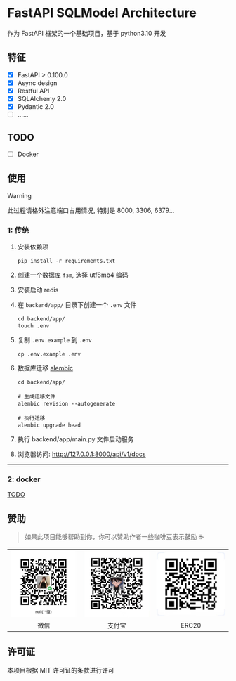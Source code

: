 # FastAPI SQLModel Architecture

作为 FastAPI 框架的一个基础项目，基于 python3.10 开发

## 特征

- [x] FastAPI > 0.100.0
- [x] Async design
- [x] Restful API
- [x] SQLAlchemy 2.0
- [x] Pydantic 2.0
- [ ] ......

## TODO

- [ ] Docker

## 使用

> [!WARNING]
> 此过程请格外注意端口占用情况, 特别是 8000, 3306, 6379...

### 1: 传统

1. 安装依赖项

    ```shell
    pip install -r requirements.txt
    ```

2. 创建一个数据库 `fsm`, 选择 utf8mb4 编码
3. 安装启动 redis
4. 在 `backend/app/` 目录下创建一个 `.env` 文件

    ```shell
    cd backend/app/
    touch .env
    ```

5. 复制 `.env.example` 到 `.env`

   ```shell
   cp .env.example .env
   ```

6. 数据库迁移 [alembic](https://alembic.sqlalchemy.org/en/latest/tutorial.html)

    ```shell
    cd backend/app/
    
    # 生成迁移文件
    alembic revision --autogenerate
    
    # 执行迁移
    alembic upgrade head
    ```

7. 执行 backend/app/main.py 文件启动服务
8. 浏览器访问: http://127.0.0.1:8000/api/v1/docs

---

### 2: docker

[TODO](#TODO)

[//]: # (1. 进入 `docker-compose.yml` 文件所在目录，创建环境变量文件 `.env`)

[//]: # ()
[//]: # (    ```shell)

[//]: # (    dcd deploy/docker-compose/)

[//]: # (   )
[//]: # (    cp .env.server ../../backend/app/.env)

[//]: # (    ```)

[//]: # ()
[//]: # (2. 执行一键启动命令)

[//]: # ()
[//]: # (    ```shell)

[//]: # (    docker-compose up -d --build)

[//]: # (    ```)

[//]: # ()
[//]: # (3. 等待命令自动完成)

[//]: # (4. 浏览器访问：http://127.0.0.1:8000/api/v1/docs)

## 赞助

> 如果此项目能够帮助到你，你可以赞助作者一些咖啡豆表示鼓励 :coffee:

<table>
  <tr>
    <td><img src="https://github.com/wu-clan/image/blob/master/pay/weixin.jpg?raw=true" width="180px" alt="Wechat"/>
    <td><img src="https://github.com/wu-clan/image/blob/master/pay/zfb.jpg?raw=true" width="180px" alt="Alipay"/>
    <td><img src="https://github.com/wu-clan/image/blob/master/pay/ERC20.jpg?raw=true" width="180px" alt="0x40D5e2304b452256afD9CE2d3d5531dc8d293138"/>
  </tr>
  <tr>
    <td align="center">微信</td>
    <td align="center">支付宝</td>
    <td align="center">ERC20</td>
  </tr>
</table>

## 许可证

本项目根据 MIT 许可证的条款进行许可

